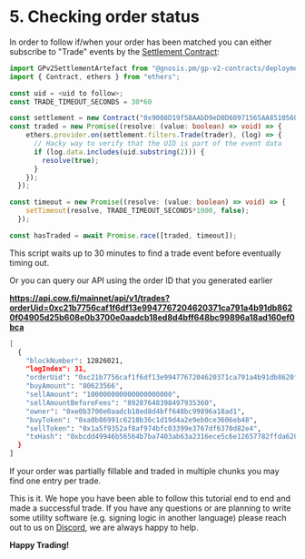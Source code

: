 # 5. Checking order status

In order to follow if/when your order has been matched you can either subscribe to "Trade" events by the [Settlement Contract](https://etherscan.io/address/0x3328f5f2cEcAF00a2443082B657CedEAf70bfAEf):

```typescript
import GPv2SettlementArtefact from "@gnosis.pm/gp-v2-contracts/deployments/mainnet/GPv2Settlement.json";
import { Contract, ethers } from "ethers";

const uid = <uid to follow>;
const TRADE_TIMEOUT_SECONDS = 30*60

const settlement = new Contract("0x9008D19f58AAbD9eD0D60971565AA8510560ab41", GPv2SettlementArtefact.abi, ethers.provider)
const traded = new Promise((resolve: (value: boolean) => void) => {
    ethers.provider.on(settlement.filters.Trade(trader), (log) => {
      // Hacky way to verify that the UID is part of the event data
      if (log.data.includes(uid.substring(2))) {
        resolve(true);
      }
    });
  });

const timeout = new Promise((resolve: (value: boolean) => void) => {
    setTimeout(resolve, TRADE_TIMEOUT_SECONDS*1000, false);
  });

const hasTraded = await Promise.race([traded, timeout]);
```

This script waits up to 30 minutes to find a trade event before eventually timing out.

Or you can query our API using the order ID that you generated earlier

**https://api.cow.fi/mainnet/api/v1/trades?orderUid=0xc21b7756caf1f6df13e9947767204620371ca791a4b91db8620f04905d25b608e0b3700e0aadcb18ed8d4bff648bc99896a18ad160ef0bca**

```bash
[
  {
    "blockNumber": 12826021,
    "logIndex": 31,
    "orderUid": "0xc21b7756caf1f6df13e9947767204620371ca791a4b91db8620f04905d25b608e0b3700e0aadcb18ed8d4bff648bc99896a18ad160ef0bca",
    "buyAmount": "80623566",
    "sellAmount": "100000000000000000000",
    "sellAmountBeforeFees": "89287648398497935360",
    "owner": "0xe0b3700e0aadcb18ed8d4bff648bc99896a18ad1",
    "buyToken": "0xa0b86991c6218b36c1d19d4a2e9eb0ce3606eb48",
    "sellToken": "0x1a5f9352af8af974bfc03399e3767df6370d82e4",
    "txHash": "0xbcdd49946b56564b7ba7403ab63a2316ece5c6e12657782ffda620d192e591a0"
  }
]
```

If your order was partially fillable and traded in multiple chunks you may find one entry per trade.

This is it. We hope you have been able to follow this tutorial end to end and made a successful trade. If you have any questions or are planning to write some utility software (e.g. signing logic in another language) please reach out to us on [Discord](https://discord.gg/cowswap), we are always happy to help.

**Happy Trading!**
